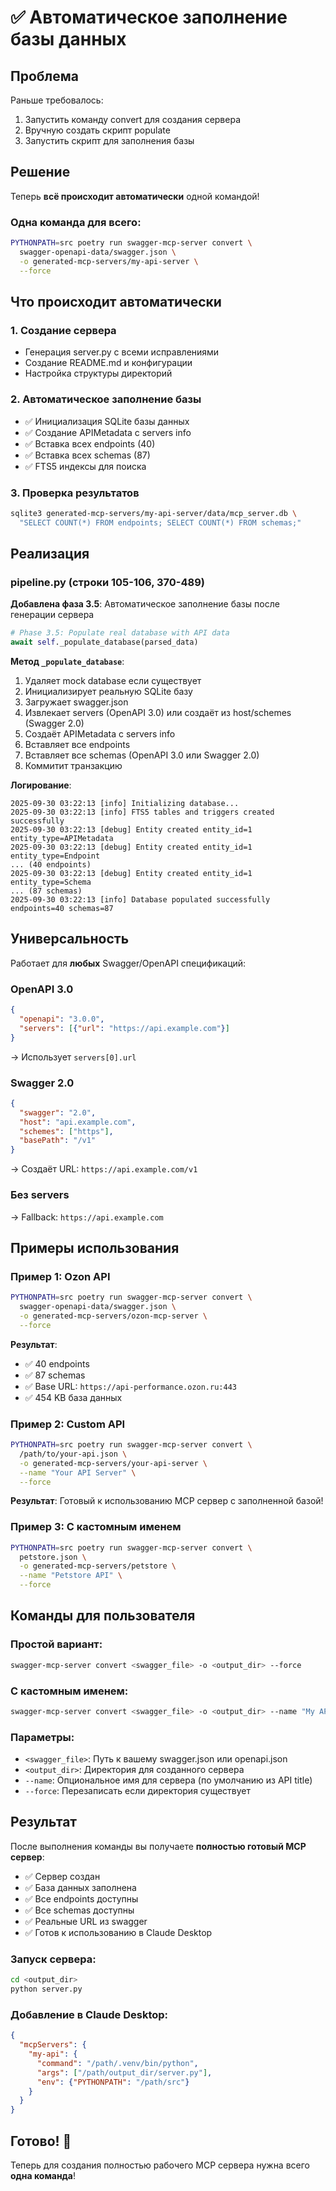 # ✅ Автоматическое заполнение базы данных

## Проблема

Раньше требовалось:
1. Запустить команду convert для создания сервера
2. Вручную создать скрипт populate
3. Запустить скрипт для заполнения базы

## Решение

Теперь **всё происходит автоматически** одной командой!

### Одна команда для всего:

```bash
PYTHONPATH=src poetry run swagger-mcp-server convert \
  swagger-openapi-data/swagger.json \
  -o generated-mcp-servers/my-api-server \
  --force
```

## Что происходит автоматически

### 1. Создание сервера
- Генерация server.py с всеми исправлениями
- Создание README.md и конфигурации
- Настройка структуры директорий

### 2. Автоматическое заполнение базы
- ✅ Инициализация SQLite базы данных
- ✅ Создание APIMetadata с servers info
- ✅ Вставка всех endpoints (40)
- ✅ Вставка всех schemas (87)
- ✅ FTS5 индексы для поиска

### 3. Проверка результатов
```bash
sqlite3 generated-mcp-servers/my-api-server/data/mcp_server.db \
  "SELECT COUNT(*) FROM endpoints; SELECT COUNT(*) FROM schemas;"
```

## Реализация

### pipeline.py (строки 105-106, 370-489)

**Добавлена фаза 3.5**: Автоматическое заполнение базы после генерации сервера

```python
# Phase 3.5: Populate real database with API data
await self._populate_database(parsed_data)
```

**Метод `_populate_database`**:
1. Удаляет mock database если существует
2. Инициализирует реальную SQLite базу
3. Загружает swagger.json
4. Извлекает servers (OpenAPI 3.0) или создаёт из host/schemes (Swagger 2.0)
5. Создаёт APIMetadata с servers info
6. Вставляет все endpoints
7. Вставляет все schemas (OpenAPI 3.0 или Swagger 2.0)
8. Коммитит транзакцию

**Логирование**:
```
2025-09-30 03:22:13 [info] Initializing database...
2025-09-30 03:22:13 [info] FTS5 tables and triggers created successfully
2025-09-30 03:22:13 [debug] Entity created entity_id=1 entity_type=APIMetadata
2025-09-30 03:22:13 [debug] Entity created entity_id=1 entity_type=Endpoint
... (40 endpoints)
2025-09-30 03:22:13 [debug] Entity created entity_id=1 entity_type=Schema
... (87 schemas)
2025-09-30 03:22:13 [info] Database populated successfully endpoints=40 schemas=87
```

## Универсальность

Работает для **любых** Swagger/OpenAPI спецификаций:

### OpenAPI 3.0
```json
{
  "openapi": "3.0.0",
  "servers": [{"url": "https://api.example.com"}]
}
```
→ Использует `servers[0].url`

### Swagger 2.0
```json
{
  "swagger": "2.0",
  "host": "api.example.com",
  "schemes": ["https"],
  "basePath": "/v1"
}
```
→ Создаёт URL: `https://api.example.com/v1`

### Без servers
→ Fallback: `https://api.example.com`

## Примеры использования

### Пример 1: Ozon API
```bash
PYTHONPATH=src poetry run swagger-mcp-server convert \
  swagger-openapi-data/swagger.json \
  -o generated-mcp-servers/ozon-mcp-server \
  --force
```

**Результат**:
- ✅ 40 endpoints
- ✅ 87 schemas
- ✅ Base URL: `https://api-performance.ozon.ru:443`
- ✅ 454 KB база данных

### Пример 2: Custom API
```bash
PYTHONPATH=src poetry run swagger-mcp-server convert \
  /path/to/your-api.json \
  -o generated-mcp-servers/your-api-server \
  --name "Your API Server" \
  --force
```

**Результат**: Готовый к использованию MCP сервер с заполненной базой!

### Пример 3: С кастомным именем
```bash
PYTHONPATH=src poetry run swagger-mcp-server convert \
  petstore.json \
  -o generated-mcp-servers/petstore \
  --name "Petstore API" \
  --force
```

## Команды для пользователя

### Простой вариант:
```bash
swagger-mcp-server convert <swagger_file> -o <output_dir> --force
```

### С кастомным именем:
```bash
swagger-mcp-server convert <swagger_file> -o <output_dir> --name "My API" --force
```

### Параметры:
- `<swagger_file>`: Путь к вашему swagger.json или openapi.json
- `<output_dir>`: Директория для созданного сервера
- `--name`: Опциональное имя для сервера (по умолчанию из API title)
- `--force`: Перезаписать если директория существует

## Результат

После выполнения команды вы получаете **полностью готовый MCP сервер**:
- ✅ Сервер создан
- ✅ База данных заполнена
- ✅ Все endpoints доступны
- ✅ Все schemas доступны
- ✅ Реальные URL из swagger
- ✅ Готов к использованию в Claude Desktop

### Запуск сервера:
```bash
cd <output_dir>
python server.py
```

### Добавление в Claude Desktop:
```json
{
  "mcpServers": {
    "my-api": {
      "command": "/path/.venv/bin/python",
      "args": ["/path/output_dir/server.py"],
      "env": {"PYTHONPATH": "/path/src"}
    }
  }
}
```

## Готово! 🎉

Теперь для создания полностью рабочего MCP сервера нужна всего **одна команда**!